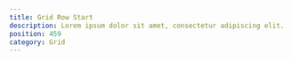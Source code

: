 ```yaml
---
title: Grid Row Start
description: Lorem ipsum dolor sit amet, consectetur adipiscing elit.
position: 459
category: Grid
---
```


